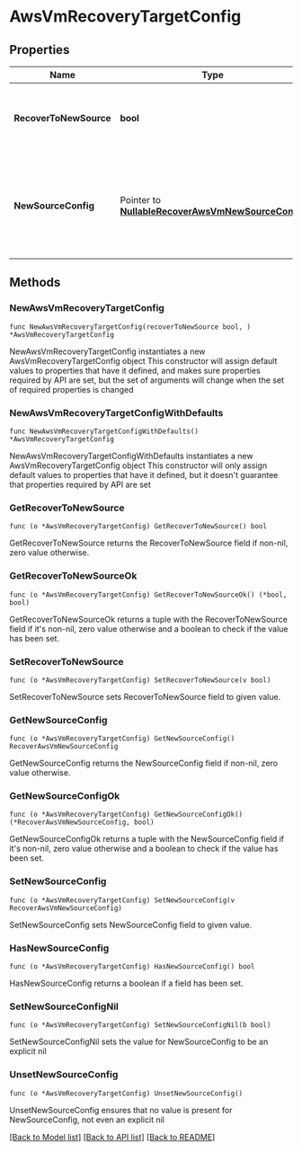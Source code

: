# AwsVmRecoveryTargetConfig

## Properties

Name | Type | Description | Notes
------------ | ------------- | ------------- | -------------
**RecoverToNewSource** | **bool** | Specifies the parameter whether the recovery should be performed to a new or an existing Source Target. | 
**NewSourceConfig** | Pointer to [**NullableRecoverAwsVmNewSourceConfig**](RecoverAwsVmNewSourceConfig.md) | Specifies the new destination Source configuration parameters where the VMs will be recovered. This is mandatory if recoverToNewSource is set to true. | [optional] 

## Methods

### NewAwsVmRecoveryTargetConfig

`func NewAwsVmRecoveryTargetConfig(recoverToNewSource bool, ) *AwsVmRecoveryTargetConfig`

NewAwsVmRecoveryTargetConfig instantiates a new AwsVmRecoveryTargetConfig object
This constructor will assign default values to properties that have it defined,
and makes sure properties required by API are set, but the set of arguments
will change when the set of required properties is changed

### NewAwsVmRecoveryTargetConfigWithDefaults

`func NewAwsVmRecoveryTargetConfigWithDefaults() *AwsVmRecoveryTargetConfig`

NewAwsVmRecoveryTargetConfigWithDefaults instantiates a new AwsVmRecoveryTargetConfig object
This constructor will only assign default values to properties that have it defined,
but it doesn't guarantee that properties required by API are set

### GetRecoverToNewSource

`func (o *AwsVmRecoveryTargetConfig) GetRecoverToNewSource() bool`

GetRecoverToNewSource returns the RecoverToNewSource field if non-nil, zero value otherwise.

### GetRecoverToNewSourceOk

`func (o *AwsVmRecoveryTargetConfig) GetRecoverToNewSourceOk() (*bool, bool)`

GetRecoverToNewSourceOk returns a tuple with the RecoverToNewSource field if it's non-nil, zero value otherwise
and a boolean to check if the value has been set.

### SetRecoverToNewSource

`func (o *AwsVmRecoveryTargetConfig) SetRecoverToNewSource(v bool)`

SetRecoverToNewSource sets RecoverToNewSource field to given value.


### GetNewSourceConfig

`func (o *AwsVmRecoveryTargetConfig) GetNewSourceConfig() RecoverAwsVmNewSourceConfig`

GetNewSourceConfig returns the NewSourceConfig field if non-nil, zero value otherwise.

### GetNewSourceConfigOk

`func (o *AwsVmRecoveryTargetConfig) GetNewSourceConfigOk() (*RecoverAwsVmNewSourceConfig, bool)`

GetNewSourceConfigOk returns a tuple with the NewSourceConfig field if it's non-nil, zero value otherwise
and a boolean to check if the value has been set.

### SetNewSourceConfig

`func (o *AwsVmRecoveryTargetConfig) SetNewSourceConfig(v RecoverAwsVmNewSourceConfig)`

SetNewSourceConfig sets NewSourceConfig field to given value.

### HasNewSourceConfig

`func (o *AwsVmRecoveryTargetConfig) HasNewSourceConfig() bool`

HasNewSourceConfig returns a boolean if a field has been set.

### SetNewSourceConfigNil

`func (o *AwsVmRecoveryTargetConfig) SetNewSourceConfigNil(b bool)`

 SetNewSourceConfigNil sets the value for NewSourceConfig to be an explicit nil

### UnsetNewSourceConfig
`func (o *AwsVmRecoveryTargetConfig) UnsetNewSourceConfig()`

UnsetNewSourceConfig ensures that no value is present for NewSourceConfig, not even an explicit nil

[[Back to Model list]](../README.md#documentation-for-models) [[Back to API list]](../README.md#documentation-for-api-endpoints) [[Back to README]](../README.md)


